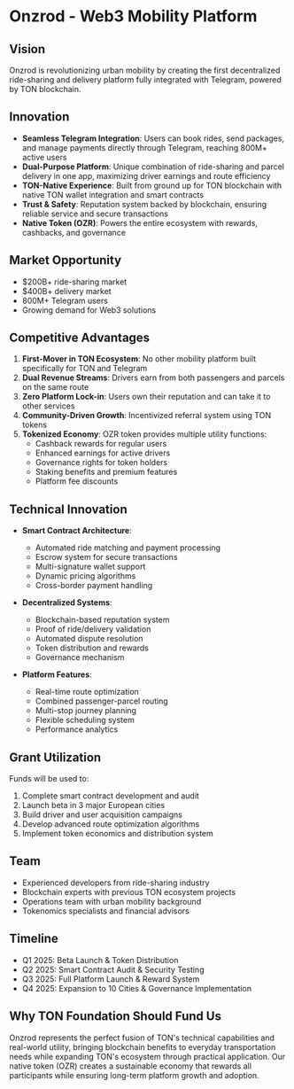 # Onzrod - Web3 Mobility Platform

## Vision
Onzrod is revolutionizing urban mobility by creating the first decentralized ride-sharing and delivery platform fully integrated with Telegram, powered by TON blockchain.

## Innovation
- **Seamless Telegram Integration**: Users can book rides, send packages, and manage payments directly through Telegram, reaching 800M+ active users
- **Dual-Purpose Platform**: Unique combination of ride-sharing and parcel delivery in one app, maximizing driver earnings and route efficiency
- **TON-Native Experience**: Built from ground up for TON blockchain with native TON wallet integration and smart contracts
- **Trust & Safety**: Reputation system backed by blockchain, ensuring reliable service and secure transactions
- **Native Token (OZR)**: Powers the entire ecosystem with rewards, cashbacks, and governance

## Market Opportunity
- $200B+ ride-sharing market
- $400B+ delivery market
- 800M+ Telegram users
- Growing demand for Web3 solutions

## Competitive Advantages
1. **First-Mover in TON Ecosystem**: No other mobility platform built specifically for TON and Telegram
2. **Dual Revenue Streams**: Drivers earn from both passengers and parcels on the same route
3. **Zero Platform Lock-in**: Users own their reputation and can take it to other services
4. **Community-Driven Growth**: Incentivized referral system using TON tokens
5. **Tokenized Economy**: OZR token provides multiple utility functions:
   - Cashback rewards for regular users
   - Enhanced earnings for active drivers
   - Governance rights for token holders
   - Staking benefits and premium features
   - Platform fee discounts

## Technical Innovation
- **Smart Contract Architecture**:
  - Automated ride matching and payment processing
  - Escrow system for secure transactions
  - Multi-signature wallet support
  - Dynamic pricing algorithms
  - Cross-border payment handling

- **Decentralized Systems**:
  - Blockchain-based reputation system
  - Proof of ride/delivery validation
  - Automated dispute resolution
  - Token distribution and rewards
  - Governance mechanism

- **Platform Features**:
  - Real-time route optimization
  - Combined passenger-parcel routing
  - Multi-stop journey planning
  - Flexible scheduling system
  - Performance analytics

## Grant Utilization
Funds will be used to:
1. Complete smart contract development and audit
2. Launch beta in 3 major European cities
3. Build driver and user acquisition campaigns
4. Develop advanced route optimization algorithms
5. Implement token economics and distribution system

## Team
- Experienced developers from ride-sharing industry
- Blockchain experts with previous TON ecosystem projects
- Operations team with urban mobility background
- Tokenomics specialists and financial advisors

## Timeline
- Q1 2025: Beta Launch & Token Distribution
- Q2 2025: Smart Contract Audit & Security Testing
- Q3 2025: Full Platform Launch & Reward System
- Q4 2025: Expansion to 10 Cities & Governance Implementation

## Why TON Foundation Should Fund Us
Onzrod represents the perfect fusion of TON's technical capabilities and real-world utility, bringing blockchain benefits to everyday transportation needs while expanding TON's ecosystem through practical application. Our native token (OZR) creates a sustainable economy that rewards all participants while ensuring long-term platform growth and adoption.
